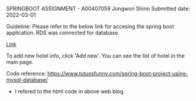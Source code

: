 SPRINGBOOT ASSIGNMENT - A00407059 Jongwon Shinn
Submitted date: 2022-03-01

Guideline:
Please refer to the below link for accesing the spring boot application. RDS was connected for database.

[Link](http://springhotelaws-env.eba-cbtwekng.us-east-1.elasticbeanstalk.com/)

To add new hotel info, click 'Add new'. You can see the list of hotel in the main page.



Code reference: https://www.tutussfunny.com/spring-boot-project-using-mysql-database/
- I refered to the html code in above web blog.
